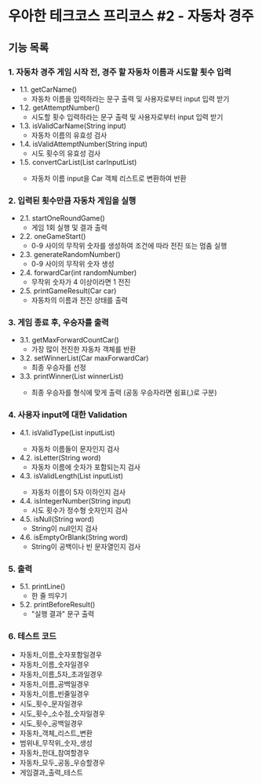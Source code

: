 # 우아한 테크코스 프리코스 #2 - 자동차 경주
## 기능 목록
### 1. 자동차 경주 게임 시작 전, 경주 할 자동차 이름과 시도할 횟수 입력
- 1.1. getCarName()
  - 자동차 이름을 입력하라는 문구 출력 및 사용자로부터 input 입력 받기
- 1.2. getAttemptNumber()
  - 시도할 횟수 입력하라는 문구 출력 및 사용자로부터 input 입력 받기
- 1.3. isValidCarName(String input)
  - 자동차 이름의 유효성 검사 
- 1.4. isValidAttemptNumber(String input)
  - 시도 횟수의 유효성 검사
- 1.5. convertCarList(List<String> carInputList)
  - 자동차 이름 input을 Car 객체 리스트로 변환하여 반환
### 2. 입력된 횟수만큼 자동차 게임을 실행
- 2.1. startOneRoundGame()
  - 게임 1회 실행 및 결과 출력
- 2.2. oneGameStart()
  - 0-9 사이의 무작위 숫자를 생성하여 조건에 따라 전진 또는 멈춤 실행
- 2.3. generateRandomNumber()
  - 0-9 사이의 무작위 숫자 생성 
- 2.4. forwardCar(int randomNumber)
  - 무작위 숫자가 4 이상이라면 1 전진 
- 2.5. printGameResult(Car car)
  - 자동차의 이름과 전진 상태를 출력 
### 3. 게임 종료 후, 우승자를 출력
- 3.1. getMaxForwardCountCar()
  - 가장 많이 전진한 자동차 객체를 반환
- 3.2. setWinnerList(Car maxForwardCar)
  - 최종 우승자를 선정
- 3.3. printWinner(List<String> winnerList)
  - 최종 우승자를 형식에 맞게 출력 (공동 우승자라면 쉼표(,)로 구분)
### 4. 사용자 input에 대한 Validation
- 4.1. isValidType(List<String> inputList)
  - 자동차 이름들이 문자인지 검사
- 4.2. isLetter(String word)
  - 자동차 이름에 숫자가 포함되는지 검사
- 4.3. isValidLength(List<String> inputList)
  - 자동차 이름이 5자 이하인지 검사
- 4.4. isIntegerNumber(String input)
  - 시도 횟수가 정수형 숫자인지 검사
- 4.5. isNull(String word)
  - String이 null인지 검사
- 4.6. isEmptyOrBlank(String word)
  - String이 공백이나 빈 문자열인지 검사
### 5. 출력
- 5.1. printLine()
  - 한 줄 띄우기 
- 5.2. printBeforeResult()
  - "실행 결과" 문구 출력
### 6. 테스트 코드
- 자동차_이름_숫자포함일경우
- 자동차_이름_숫자일경우
- 자동차_이름_5자_초과일경우
- 자동차_이름_공백일경우
- 자동차_이름_빈줄일경우
- 시도_횟수_문자일경우
- 시도_횟수_소수점_숫자일경우
- 시도_횟수_공백일경우
- 자동차_객체_리스트_변환
- 범위내_무작위_숫자_생성
- 자동차_한대_참여할경우
- 자동차_모두_공동_우승할경우
- 게임결과_출력_테스트











